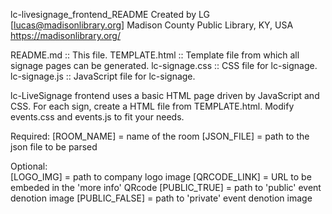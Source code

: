 lc-livesignage_frontend_README
Created by LG [lucas@madisonlibrary.org]
Madison County Public Library, KY, USA
https://madisonlibrary.org/

README.md 		:: This file.
TEMPLATE.html 	:: Template file from which all signage pages can be generated.
lc-signage.css 	:: CSS file for lc-signage.
lc-signage.js 	:: JavaScript file for lc-signage.

lc-LiveSignage frontend uses a basic HTML page driven by JavaScript and CSS.
For each sign, create a HTML file from TEMPLATE.html.
Modify events.css and events.js to fit your needs.

Required:
	[ROOM_NAME] = name of the room
	[JSON_FILE] = path to the json file to be parsed

Optional:	
	[LOGO_IMG] = path to company logo image
	[QRCODE_LINK] = URL to be embeded in the 'more info' QRcode
	[PUBLIC_TRUE] = path to 'public' event denotion image
	[PUBLIC_FALSE] = path to 'private' event denotion image
